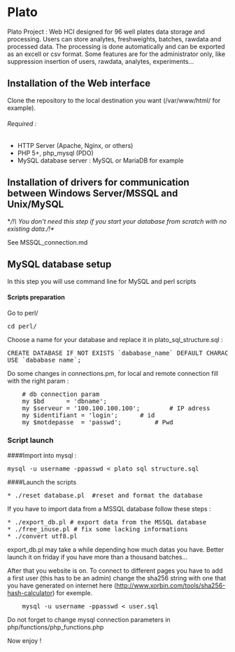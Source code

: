 # Plato
Plato Project : Web HCI designed for 96 well plates data storage and processing. Users can store analytes, freshweights, batches, rawdata and processed data. The processing is done automatically and can be exported as an excell or csv format.
Some features are for the administrator only, like suppression insertion of users, rawdata, analytes, experiments...


## Installation of the Web interface

Clone the repository to the local destination you want (/var/www/html/ for example). 

###### Required :
* HTTP Server (Apache, Nginx, or others)
* PHP 5+, php_mysql (PDO)
* MySQL database server : MySQL or MariaDB for example 

## Installation of drivers for communication between Windows Server/MSSQL and Unix/MySQL
**/!\ You don't need this step if you start your database from scratch with no existing data./!\**

See MSSQL_connection.md

## MySQL database setup

In this step you will use command line for MySQL and perl scripts

#### Scripts preparation

Go to perl/

<pre>
cd perl/
</pre>

Choose a name for your database and replace it in plato_sql_structure.sql :

<pre>
CREATE DATABASE IF NOT EXISTS `dababase_name` DEFAULT CHARACTER SET utf8 COLLATE utf8_bin;
USE `dababase_name`;
</pre>

Do some changes in connections.pm, for local and remote connection fill with the right param :

<pre>
	# db connection param
	my $bd		= 'dbname';
	my $serveur	= '100.100.100.100';	  	# IP adress
	my $identifiant = 'login';	  	# id 
	my $motdepasse	= 'passwd';			# Pwd
</pre>

### Script launch 

####Import into mysql :

<pre>
mysql -u username -ppasswd < plato_sql_structure.sql
</pre>

####Launch the scripts

<pre>
* ./reset_database.pl  #reset and format the database
</pre>
If you have to import data from a MSSQL database follow these steps : 
<pre>
* ./export_db.pl # export data from the MSSQL database
* ./free_inuse.pl # fix some lacking informations
* ./convert_utf8.pl
</pre>

export_db.pl may take a while depending how much datas you have. Better launch it on friday if you have more than a thousand batches...

After that you website is on.
To connect to different pages you have to add a first user (this has to be an admin)
change the sha256 string with one that you have generated on internet here  (http://www.xorbin.com/tools/sha256-hash-calculator) for exemple.

<pre>
    mysql -u username -ppasswd < user.sql
</pre>

Do not forget to change mysql connection parameters in php/functions/php_functions.php

Now enjoy !
